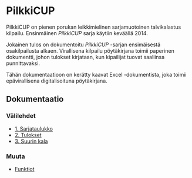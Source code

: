 # PilkkiCUP

PilkkiCUP on pienen porukan leikkimielinen sarjamuotoinen talvikalastus kilpailu. Ensinmäinen _PilkkiCUP_ sarja käytiin keväällä 2014.

Jokainen tulos on dokumentoitu _PilkkiCUP_ -sarjan ensimäisestä osakilpailusta alkaen. Virallisena kilpailu pöytäkirjana toimii paperinen dokumentti, johon tulokset kirjataan, kun kipailijat tuovat saaliinsa punnittavaksi. 

Tähän dokumentaatioon on kerätty kaavat Excel -dokumentista, joka toimii epävirallisena digitalisoituna pöytäkirjana.

## Dokumentaatio
### Välilehdet
- [1. Sarjataulukko](standings.md)
- [2. Tulokset](results.md)
- [3. Suurin kala]()


### Muuta
- [Funktiot](functions.md)
